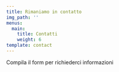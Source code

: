 ```yaml
---
title: Rimaniamo in contatto
img_path: ''
menus:
  main:
    title: Contatti
    weight: 6
template: contact
---
```

Compila il form per richiederci informazioni